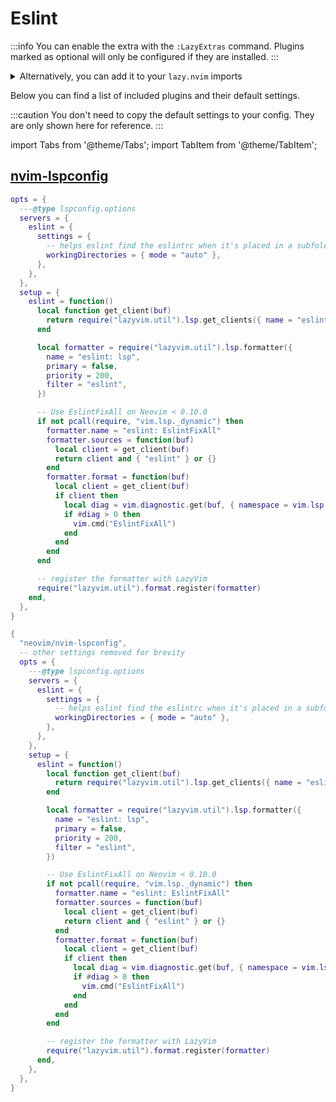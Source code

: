 # Eslint

<!-- plugins:start -->

:::info
You can enable the extra with the `:LazyExtras` command.
Plugins marked as optional will only be configured if they are installed.
:::

<details>
<summary>Alternatively, you can add it to your <code>lazy.nvim</code> imports</summary>

```lua title="lua/config/lazy.lua" {4}
require("lazy").setup({
  spec = {
    { "LazyVim/LazyVim", import = "lazyvim.plugins" },
    { import = "lazyvim.plugins.extras.linting.eslint" },
    { import = "plugins" },
  },
})
```

</details>

Below you can find a list of included plugins and their default settings.

:::caution
You don't need to copy the default settings to your config.
They are only shown here for reference.
:::

import Tabs from '@theme/Tabs';
import TabItem from '@theme/TabItem';

## [nvim-lspconfig](https://github.com/neovim/nvim-lspconfig)

<Tabs>

<TabItem value="opts" label="Options">

```lua
opts = {
  ---@type lspconfig.options
  servers = {
    eslint = {
      settings = {
        -- helps eslint find the eslintrc when it's placed in a subfolder instead of the cwd root
        workingDirectories = { mode = "auto" },
      },
    },
  },
  setup = {
    eslint = function()
      local function get_client(buf)
        return require("lazyvim.util").lsp.get_clients({ name = "eslint", bufnr = buf })[1]
      end

      local formatter = require("lazyvim.util").lsp.formatter({
        name = "eslint: lsp",
        primary = false,
        priority = 200,
        filter = "eslint",
      })

      -- Use EslintFixAll on Neovim < 0.10.0
      if not pcall(require, "vim.lsp._dynamic") then
        formatter.name = "eslint: EslintFixAll"
        formatter.sources = function(buf)
          local client = get_client(buf)
          return client and { "eslint" } or {}
        end
        formatter.format = function(buf)
          local client = get_client(buf)
          if client then
            local diag = vim.diagnostic.get(buf, { namespace = vim.lsp.diagnostic.get_namespace(client.id) })
            if #diag > 0 then
              vim.cmd("EslintFixAll")
            end
          end
        end
      end

      -- register the formatter with LazyVim
      require("lazyvim.util").format.register(formatter)
    end,
  },
}
```

</TabItem>


<TabItem value="code" label="Full Spec">

```lua
{
  "neovim/nvim-lspconfig",
  -- other settings removed for brevity
  opts = {
    ---@type lspconfig.options
    servers = {
      eslint = {
        settings = {
          -- helps eslint find the eslintrc when it's placed in a subfolder instead of the cwd root
          workingDirectories = { mode = "auto" },
        },
      },
    },
    setup = {
      eslint = function()
        local function get_client(buf)
          return require("lazyvim.util").lsp.get_clients({ name = "eslint", bufnr = buf })[1]
        end

        local formatter = require("lazyvim.util").lsp.formatter({
          name = "eslint: lsp",
          primary = false,
          priority = 200,
          filter = "eslint",
        })

        -- Use EslintFixAll on Neovim < 0.10.0
        if not pcall(require, "vim.lsp._dynamic") then
          formatter.name = "eslint: EslintFixAll"
          formatter.sources = function(buf)
            local client = get_client(buf)
            return client and { "eslint" } or {}
          end
          formatter.format = function(buf)
            local client = get_client(buf)
            if client then
              local diag = vim.diagnostic.get(buf, { namespace = vim.lsp.diagnostic.get_namespace(client.id) })
              if #diag > 0 then
                vim.cmd("EslintFixAll")
              end
            end
          end
        end

        -- register the formatter with LazyVim
        require("lazyvim.util").format.register(formatter)
      end,
    },
  },
}
```

</TabItem>

</Tabs>

<!-- plugins:end -->
